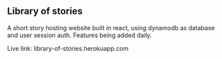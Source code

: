 ## Library of stories

A short story hosting website built in react, using dynamodb as database and user session auth. Features being added daily.

Live link: library-of-stories.herokuapp.com
